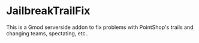 # JailbreakTrailFix
This is a Gmod serverside addon to fix problems with PointShop's trails and changing teams, spectating, etc..
